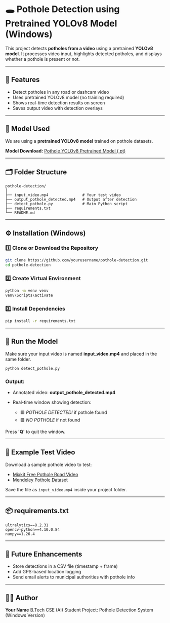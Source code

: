 # 🕳️ Pothole Detection using Pretrained YOLOv8 Model (Windows)

This project detects **potholes from a video** using a pretrained **YOLOv8 model**.
It processes video input, highlights detected potholes, and displays whether a pothole is present or not.

---

## 🚀 Features

* Detect potholes in any road or dashcam video
* Uses pretrained YOLOv8 model (no training required)
* Shows real-time detection results on screen
* Saves output video with detection overlays

---

## 🧠 Model Used

We are using a **pretrained YOLOv8 model** trained on pothole datasets.

**Model Download:**
[Pothole YOLOv8 Pretrained Model (.pt)](https://github.com/arpy8/Pothole_Detection_YOLOv8/releases/download/v1.0/pothole_best.pt)

---

## 🗂️ Folder Structure

```
pothole-detection/
│
├── input_video.mp4               # Your test video
├── output_pothole_detected.mp4   # Output after detection
├── detect_pothole.py             # Main Python script
├── requirements.txt
└── README.md
```

---

## ⚙️ Installation (Windows)

### 1️⃣ Clone or Download the Repository

```bash
git clone https://github.com/yourusername/pothole-detection.git
cd pothole-detection
```

### 2️⃣ Create Virtual Environment

```bash
python -m venv venv
venv\Scripts\activate
```

### 3️⃣ Install Dependencies

```bash
pip install -r requirements.txt
```

---

## 🎥 Run the Model

Make sure your input video is named **input_video.mp4** and placed in the same folder.

```bash
python detect_pothole.py
```

### Output:

* Annotated video: **output_pothole_detected.mp4**
* Real-time window showing detection:

  * 🟥 *POTHOLE DETECTED!* if pothole found
  * 🟩 *NO POTHOLE* if not found

Press **'Q'** to quit the window.

---

## 🧰 Example Test Video

Download a sample pothole video to test:

* [Mixkit Free Pothole Road Video](https://mixkit.co/free-stock-video/potholes-in-a-rural-road-25208/)
* [Mendeley Pothole Dataset](https://data.mendeley.com/datasets/tp95cdvgm8/1)

Save the file as `input_video.mp4` inside your project folder.

---

## 📦 requirements.txt

```
ultralytics==8.2.31
opencv-python==4.10.0.84
numpy==1.26.4
```

---

## 📧 Future Enhancements

* Store detections in a CSV file (timestamp + frame)
* Add GPS-based location logging
* Send email alerts to municipal authorities with pothole info

---

## 👨‍💻 Author

**Your Name**
B.Tech CSE (AI) Student
Project: Pothole Detection System (Windows Version)
